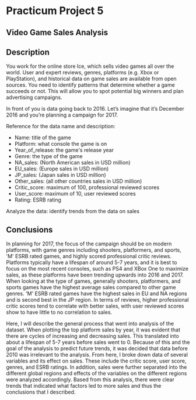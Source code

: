 # Practicum Project 5

## Video Game Sales Analysis

## Description 
You work for the online store Ice, which sells video games all over the world. User and expert reviews, genres, platforms (e.g. Xbox or PlayStation), and historical data on game sales are available from open sources. You need to identify patterns that determine whether a game succeeds or not. This will allow you to spot potential big winners and plan advertising campaigns.

In front of you is data going back to 2016. Let’s imagine that it’s December 2016 and you’re planning a campaign for 2017.

Reference for the data name and description:
- Name: title of the game
- Platform: what console the game is on
- Year_of_release: the game's release year
- Genre: the type of the game
- NA_sales: (North American sales in USD million)
- EU_sales: (Europe sales in USD million)
- JP_sales: (Japan sales in USD million)
- Other_sales: (all other countries sales in USD million)
- Critic_score: maximum of 100, professional reviewed scores
- User_score: maximum of 10, user reviewed scores
- Rating: ESRB rating

Analyze the data: identify trends from the data on sales

## Conclusions

In planning for 2017, the focus of the campaign should be on modern platforms, with game genres including shooters, platformers, and sports, 'M' ESRB rated games, and highly scored professional critic reviews. Platforms typically have a lifespan of around 5-7 years, and it is best to focus on the most recent consoles, such as PS4 and XBox One to maximize sales, as these platforms have been trending upwards into 2016 and 2017. When looking at the type of games, generally shooters, platformers, and sports games have the highest average sales compared to other game genres. 'M' ESRB rated games have the highest sales in EU and NA regions and is second best in the JP region. In terms of reviews, higher professional critic scores tend to correlate with better sales, with user reviewed scores show to have little to no correlation to sales.

Here, I will describe the general process that went into analysis of the dataset. When plotting the top platform sales by year, it was evident that there are cycles of increasing and decreasing sales. This translated into about a lifespan of 5-7 years before sales went to 0. Because of this and the goal of the analysis to predict future trends, it was decided that data before 2010 was irrelevant to the analysis. From here, I broke down data of several variables and its effect on sales. These include the critic score, user score, genres, and ESRB ratings. In addition, sales were further separated into the different global regions and effects of the variables on the different regions were analyzed accordingly. Based from this analysis, there were clear trends that indicated what factors led to more sales and thus the conclusions that I described.